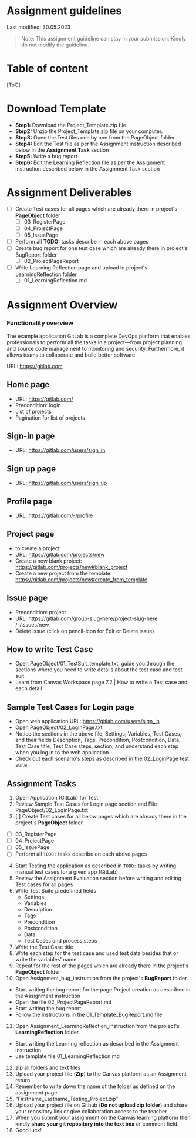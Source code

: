 # Assignment guidelines

Last modified: 30.05.2023

> Note: This assignment guideline can stay in your submission. Kindly do not modify the guideline.

# Table of content
[ToC]

# Download Template
- **Step1:** Download the Project_Template.zip file.
- **Step2:** Unzip the Project_Template.zip file on your computer.
- **Step3:** Open the Test files one by one from the PageObject folder.
- **Step4:** Edit the Test file as per the Assignment instruction described below in the **Assignment Task** section 
- **Step5:** Write a bug report 
- **Step6:** Edit the Learning Reflection file as per the Assignment instruction described below in the Assignment Task section 

# Assignment Deliverables

- [ ] Create Test cases for all pages which are already there in project's **PageObject** folder
  - [ ] 03_RegisterPage
  - [ ] 04_ProjectPage
  - [ ] 05_IssuePage
- [ ] Perform all **TODO:** tasks describe in each above pages
- [ ] Create bug report for one test case which are already there in project's BugReport folder
  - [ ] 02_ProjectPageReport
- [ ] Write Learning Reflection page and upload in project's LearningReflection folder 
   - [ ] 01_LearningReflection.md
  
# Assignment Overview

### Functionality overview

The example application GitLab is a complete DevOps platform that enables professionals to perform all the tasks in a project—from project planning and source code management to monitoring and security. Furthermore, it allows teams to collaborate and build better software.

URL: https://gitlab.com


## Home page

- URL: https://gitlab.com/ 
- Precondition: login
- List of projects
- Pagination for list of projects

## Sign-in page

- URL: https://gitlab.com/users/sign_in

## Sign up page

- URL: https://gitlab.com/users/sign_up

## Profile page

- URL: https://gitlab.com/-/profile

## Project page

- to create a project
- URL: https://gitlab.com/projects/new
- Create a new blank project: https://gitlab.com/projects/new#blank_project
- Create a new project from the template: https://gitlab.com/projects/new#create_from_template

## Issue page

- Precondition: project
- URL: https://gitlab.com/group-slug-here/project-slug-here /-/issues/new
- Delete issue (click on pencil-icon for Edit or Delete issue)


## How to write Test Case

- Open PageObject/01_TestSuit_template.txt, guide you through the sections where you need to write details about the test case and test suit.
- Learn from Canvas Workspace page 7.2 | How to write a Test case and each detail

## Sample Test Cases for Login page

- Open web application URL: https://gitlab.com/users/sign_in
- Open PageObject/02_LoginPage.txt
- Notice the sections in the above file, Settings, Variables, Test Cases, and their fields Description, Tags, Precondition, Postcondition, Data, Test Case title, Test Case steps, section, and understand each step when you log in to the web application
- Check out each scenario's steps as described in the 02_LoginPage test suite.

## Assignment Tasks

1. Open Application (GitLab) for Test
2. Review Sample Test Cases for Login page section and File PageObject/02_LoginPage.txt
3. [ ] Create Test cases for all below pages which are already there in the project's **PageObject** folder
  - [ ] 03_RegisterPage
  - [ ] 04_ProjectPage
  - [ ] 05_IssuePage
- [ ] Perform all `TODO:` tasks describe on each above pages 
4. Start Testing the application as described in `TODO:` tasks by writing manual test cases for a given app (GitLab)
5. Review the Assignment Evaluation section before writing and editing Test cases for all pages
6. Write Test Suite predefined fields
   - Settings
   - Variables
   - Description
   - Tags
   - Precondition
   - Postcondition
   - Data
   - Test Cases and process steps
7. Write the Test Case title
8. Write each step for the test case and used test data besides that or write the variables' name
9. Repeat for the rest of the pages which are already there in the project's **PageObject** folder
10. Open Assignment_bug_instruction from the project's **BugReport** folder.
   - Start writing the bug report for the page Project creation as described in the Assignment instruction
   - Open the file 02_ProjectPageReport.md
   - Start writing the bug report 
   - Follow the instructions in the 01_Template_BugReport.md file
11. Open Assignment_LearningReflection_instruction from the project's **LearningReflection** folder.
   - Start writing the Learning reflection as described in the Assignment instruction
   - use template file 01_LearningReflection.md
12. zip all folders and text files
13. Upload your project file (**Zip**) to the Canvas platform as an Assignment return
14. Remember to write down the name of the folder as defined on the assignment page.
15. “Firstname_Lastname_Testing_Project.zip” 
16. Upload your project file on Github (**Do not upload zip folder**) and share your repository link or give collaboration access to the teacher
17. When you submit your assignment on the Canvas learning platform then kindly **share your git repository into the text box** or comment field.
18. Good luck!

   

